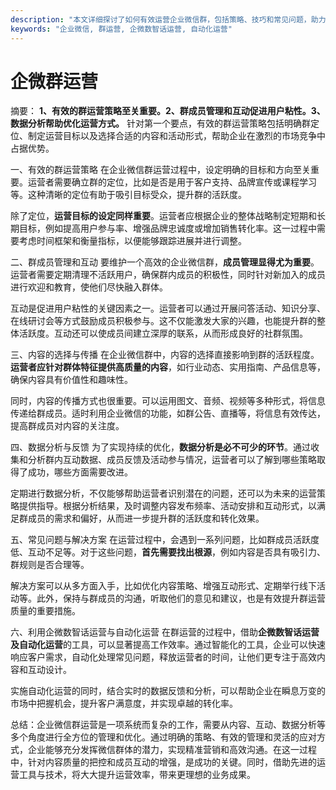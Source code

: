 ```yaml
---
description: "本文详细探讨了如何有效运营企业微信群，包括策略、技巧和常见问题，助力企业实现更高效的沟通与营销。"
keywords: "企业微信, 群运营, 企微数智话运营, 自动化运营"
---
```

# 企微群运营

摘要： 
**1、有效的群运营策略至关重要。2、群成员管理和互动促进用户粘性。3、数据分析帮助优化运营方式。** 针对第一个要点，有效的群运营策略包括明确群定位、制定运营目标以及选择合适的内容和活动形式，帮助企业在激烈的市场竞争中占据优势。

一、有效的群运营策略
在企业微信群运营过程中，设定明确的目标和方向至关重要。运营者需要确立群的定位，比如是否是用于客户支持、品牌宣传或课程学习等。这种清晰的定位有助于吸引目标受众，提升群的活跃度。

除了定位，**运营目标的设定同样重要**。运营者应根据企业的整体战略制定短期和长期目标，例如提高用户参与率、增强品牌忠诚度或增加销售转化率。这一过程中需要考虑时间框架和衡量指标，以便能够跟踪进展并进行调整。

二、群成员管理和互动
要维护一个高效的企业微信群，**成员管理显得尤为重要**。运营者需要定期清理不活跃用户，确保群内成员的积极性，同时针对新加入的成员进行欢迎和教育，使他们尽快融入群体。

互动是促进用户粘性的关键因素之一。运营者可以通过开展问答活动、知识分享、在线研讨会等方式鼓励成员积极参与。这不仅能激发大家的兴趣，也能提升群的整体活跃度。互动还可以使成员间建立深厚的联系，从而形成良好的社群氛围。

三、内容的选择与传播
在企业微信群中，内容的选择直接影响到群的活跃程度。**运营者应针对群体特征提供高质量的内容**，如行业动态、实用指南、产品信息等，确保内容具有价值性和趣味性。

同时，内容的传播方式也很重要。可以运用图文、音频、视频等多种形式，将信息传递给群成员。适时利用企业微信的功能，如群公告、直播等，将信息有效传达，提高群成员对内容的关注度。

四、数据分析与反馈
为了实现持续的优化，**数据分析是必不可少的环节**。通过收集和分析群内互动数据、成员反馈及活动参与情况，运营者可以了解到哪些策略取得了成功，哪些方面需要改进。

定期进行数据分析，不仅能够帮助运营者识别潜在的问题，还可以为未来的运营策略提供指导。根据分析结果，及时调整内容发布频率、活动安排和互动形式，以满足群成员的需求和偏好，从而进一步提升群的活跃度和转化效果。

五、常见问题与解决方案
在运营过程中，会遇到一系列问题，比如群成员活跃度低、互动不足等。对于这些问题，**首先需要找出根源**，例如内容是否具有吸引力、群规则是否合理等。

解决方案可以从多方面入手，比如优化内容策略、增强互动形式、定期举行线下活动等。此外，保持与群成员的沟通，听取他们的意见和建议，也是有效提升群运营质量的重要措施。

六、利用企微数智话运营与自动化运营
在群运营的过程中，借助**企微数智话运营及自动化运营**的工具，可以显著提高工作效率。通过智能化的工具，企业可以快速响应客户需求，自动化处理常见问题，释放运营者的时间，让他们更专注于高效内容和互动设计。

实施自动化运营的同时，结合实时的数据反馈和分析，可以帮助企业在瞬息万变的市场中把握机会，提升客户满意度，并实现卓越的转化率。

总结：企业微信群运营是一项系统而复杂的工作，需要从内容、互动、数据分析等多个角度进行全方位的管理和优化。通过明确的策略、有效的管理和灵活的应对方式，企业能够充分发挥微信群体的潜力，实现精准营销和高效沟通。在这一过程中，针对内容质量的把控和成员互动的增强，是成功的关键。同时，借助先进的运营工具与技术，将大大提升运营效率，带来更理想的业务成果。
